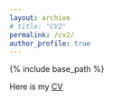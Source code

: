 ```yaml
---
layout: archive
# title: "CV2"
permalink: /cv2/
author_profile: true
---
```



{% include base_path %}

Here is my [CV](<embed src="https://yxyangpa.github.io/files/files/TBM 2020.pdf" type="application/pdf" width="600px" height="500px" />)

